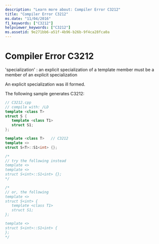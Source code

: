 ```yaml
---
description: "Learn more about: Compiler Error C3212"
title: "Compiler Error C3212"
ms.date: "11/04/2016"
f1_keywords: ["C3212"]
helpviewer_keywords: ["C3212"]
ms.assetid: 9e271bb6-a51f-4b96-b26b-9f4ca28fca0a
---
```

# Compiler Error C3212

'specialization' : an explicit specialization of a template member must be a member of an explicit specialization

An explicit specialization was ill formed.

The following sample generates C3212:

```cpp
// C3212.cpp
// compile with: /LD
template <class T>
struct S {
   template <class T1>
   struct S1;
};

template <class T>   // C3212
template <>
struct S<T>::S1<int> {};

/*
// try the following instead
template <>
template <>
struct S<int>::S1<int> {};
*/

/*
// or, the following
template <>
struct S<int> {
   template <class T1>
   struct S1;
};

template <>
struct S<int>::S1<int> {
};
*/
```
